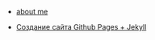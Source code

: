 - [about me](https://palage4a.github.io/about)

- [Создание сайта Github Pages + Jekyll](./jekyll-gh-pages.md)
